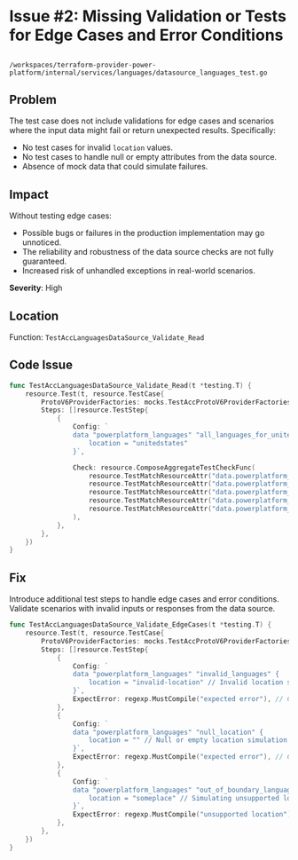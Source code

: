 # Issue #2: Missing Validation or Tests for Edge Cases and Error Conditions

##

`/workspaces/terraform-provider-power-platform/internal/services/languages/datasource_languages_test.go`

## Problem

The test case does not include validations for edge cases and scenarios where the input data might fail or return unexpected results. Specifically:
- No test cases for invalid `location` values.
- No test cases to handle null or empty attributes from the data source.
- Absence of mock data that could simulate failures.

## Impact

Without testing edge cases:
- Possible bugs or failures in the production implementation may go unnoticed.
- The reliability and robustness of the data source checks are not fully guaranteed.
- Increased risk of unhandled exceptions in real-world scenarios.

**Severity**: High

## Location

Function: `TestAccLanguagesDataSource_Validate_Read`

## Code Issue

```go
func TestAccLanguagesDataSource_Validate_Read(t *testing.T) {
	resource.Test(t, resource.TestCase{
		ProtoV6ProviderFactories: mocks.TestAccProtoV6ProviderFactories,
		Steps: []resource.TestStep{
			{
				Config: `
				data "powerplatform_languages" "all_languages_for_unitedstates" {
					location = "unitedstates"
				}`,

				Check: resource.ComposeAggregateTestCheckFunc(
					resource.TestMatchResourceAttr("data.powerplatform_languages.all_languages_for_unitedstates", "languages.#", regexp.MustCompile(`^[1-9]\d*$`)),
					resource.TestMatchResourceAttr("data.powerplatform_languages.all_languages_for_unitedstates", "languages.0.id", regexp.MustCompile(helpers.StringRegex)),
					resource.TestMatchResourceAttr("data.powerplatform_languages.all_languages_for_unitedstates", "languages.0.name", regexp.MustCompile(helpers.StringRegex)),
					resource.TestMatchResourceAttr("data.powerplatform_languages.all_languages_for_unitedstates", "languages.0.display_name", regexp.MustCompile(helpers.StringRegex)),
					resource.TestMatchResourceAttr("data.powerplatform_languages.all_languages_for_unitedstates", "languages.0.locale_id", regexp.MustCompile(helpers.StringRegex)),
				),
			},
		},
	})
}
```

## Fix

Introduce additional test steps to handle edge cases and error conditions. Validate scenarios with invalid inputs or responses from the data source.

```go
func TestAccLanguagesDataSource_Validate_EdgeCases(t *testing.T) {
	resource.Test(t, resource.TestCase{
		ProtoV6ProviderFactories: mocks.TestAccProtoV6ProviderFactories,
		Steps: []resource.TestStep{
			{
				Config: `
				data "powerplatform_languages" "invalid_languages" {
					location = "invalid-location" // Invalid location simulating incorrect input.
				}`,
				ExpectError: regexp.MustCompile("expected error"), // Check for expected error on invalid location.
			},
			{
				Config: `
				data "powerplatform_languages" "null_location" {
					location = "" // Null or empty location simulation.
				}`,
				ExpectError: regexp.MustCompile("expected error"), // Check for expected error on null location.
			},
			{
				Config: `
				data "powerplatform_languages" "out_of_boundary_languages" {
					location = "someplace" // Simulating unsupported location.
				}`,
				ExpectError: regexp.MustCompile("unsupported location"), // Specific unsupported locations handled correctly.
			},
		},
	})
}
```